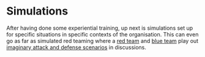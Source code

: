 # Simulations

After having done some experiential training, up next is simulations set up for specific situations 
in specific contexts of the organisation. This can even go as far as simulated red teaming where a 
[red team](https://red.tymyrddin.dev/) and [blue team](https://red.tymyrddin.dev/) play out [imaginary attack and defense scenarios](https://www.cisa.gov/cisa-tabletop-exercise-packages) in discussions.